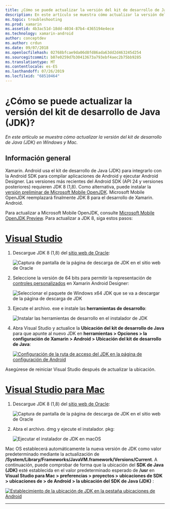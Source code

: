 ```yaml
---
title: ¿Cómo se puede actualizar la versión del kit de desarrollo de Java (JDK)?
description: En este artículo se muestra cómo actualizar la versión del kit de desarrollo de Java (JDK) en Windows y Mac.
ms.topic: troubleshooting
ms.prod: xamarin
ms.assetid: 4b3ac51d-18dd-4034-87b4-4365194e4ece
ms.technology: xamarin-android
author: conceptdev
ms.author: crdun
ms.date: 09/07/2018
ms.openlocfilehash: 02768bfcae9da06d8fd86ada63dd2d463245d254
ms.sourcegitcommit: b07e0259d7b30413673a793ebf4aec2b75bb9285
ms.translationtype: MT
ms.contentlocale: es-ES
ms.lasthandoff: 07/26/2019
ms.locfileid: "68510464"
---
```

# <a name="how-do-i-update-the-java-development-kit-jdk-version"></a>¿Cómo se puede actualizar la versión del kit de desarrollo de Java (JDK)?

_En este artículo se muestra cómo actualizar la versión del kit de desarrollo de Java (JDK) en Windows y Mac._

## <a name="overview"></a>Información general

Xamarin. Android usa el kit de desarrollo de Java (JDK) para integrarlo con la Android SDK para compilar aplicaciones de Android y ejecutar Android Designer. Las versiones más recientes del Android SDK (API 24 y versiones posteriores) requieren JDK 8 (1,8). Como alternativa, puede instalar la [versión preliminar de Microsoft Mobile OpenJDK](~/android/get-started/installation/openjdk.md). Microsoft Mobile OpenJDK reemplazará finalmente JDK 8 para el desarrollo de Xamarin. Android.

Para actualizar a Microsoft Mobile OpenJDK, consulte [Microsoft Mobile OpenJDK Preview](~/android/get-started/installation/openjdk.md). Para actualizar a JDK 8, siga estos pasos:

# <a name="visual-studiotabwindows"></a>[Visual Studio](#tab/windows)

1.  Descargue JDK 8 (1,8) del [sitio web de Oracle](https://www.oracle.com/technetwork/java/javase/downloads/index.html):

    ![Captura de pantalla de la página de descarga de JDK en el sitio web de Oracle](update-jdk-images/image1.png)

2.  Seleccione la versión de 64 bits para permitir la representación de [controles personalizados](https://github.com/xamarin/release-notes-archive/blob/master/release-notes/vs/xamarin.vs_4/xamarin.vs_4.2/index.md#androiddesignercustomcontrols) en Xamarin Android Designer:

    ![Seleccionar el paquete de Windows x64 JDK que se va a descargar de la página de descarga de JDK](update-jdk-images/image2.png)

3.  Ejecute el archivo. exe e instale las **herramientas de desarrollo**:

    ![Instalar las herramientas de desarrollo en el instalador de JDK](update-jdk-images/image3.png)

4.  Abra Visual Studio y actualice la **Ubicación del kit de desarrollo de Java** para que apunte al nuevo JDK en **herramientas > Opciones > la configuración de Xamarin > Android > Ubicación del kit de desarrollo de Java**:

    [![Configuración de la ruta de acceso del JDK en la página de configuración de Android](update-jdk-images/image4-sml.png)](update-jdk-images/image4.png#lightbox)

Asegúrese de reiniciar Visual Studio después de actualizar la ubicación.

# <a name="visual-studio-for-mactabmacos"></a>[Visual Studio para Mac](#tab/macos)

1.  Descargue JDK 8 (1,8) del [sitio web de Oracle](https://www.oracle.com/technetwork/java/javase/downloads/index.html):

    ![Captura de pantalla de la página de descarga de JDK en el sitio web de Oracle](update-jdk-images/image1.png)

2.  Abra el archivo. dmg y ejecute el instalador. pkg:

    ![Ejecutar el instalador de JDK en macOS](update-jdk-images/image5.png)

Mac OS establecerá automáticamente la nueva versión de JDK como valor predeterminado mediante la actualización de **/System/Library/Frameworks/JavaVM.framework/Versions/Current**. A continuación, puede comprobar de forma que la ubicación del **SDK de Java (JDK)** esté establecida en el valor predeterminado esperado de **/usr** en **Visual Studio para Mac > preferencias > proyectos > ubicaciones de SDK > ubicaciones de > de Android > la ubicación del SDK de Java (JDK)** :

[![Establecimiento de la ubicación de JDK en la pestaña ubicaciones de Android](update-jdk-images/image6-sml.png)](update-jdk-images/image6.png#lightbox)

-----

